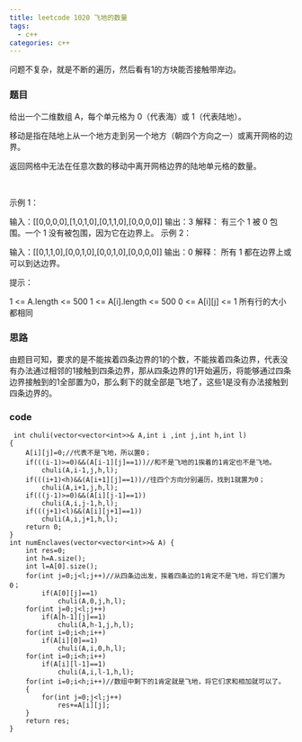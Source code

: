 ```yaml
---
title: leetcode 1020 飞地的数量
tags:
  - c++ 
categories: c++ 
---
```

问题不复杂，就是不断的遍历，然后看有1的方块能否接触带岸边。
<!-- more -->

### 题目
给出一个二维数组 A，每个单元格为 0（代表海）或 1（代表陆地）。

移动是指在陆地上从一个地方走到另一个地方（朝四个方向之一）或离开网格的边界。

返回网格中无法在任意次数的移动中离开网格边界的陆地单元格的数量。

 

示例 1：

输入：[[0,0,0,0],[1,0,1,0],[0,1,1,0],[0,0,0,0]]
输出：3
解释： 
有三个 1 被 0 包围。一个 1 没有被包围，因为它在边界上。
示例 2：

输入：[[0,1,1,0],[0,0,1,0],[0,0,1,0],[0,0,0,0]]
输出：0
解释：
所有 1 都在边界上或可以到达边界。
 

提示：

1 <= A.length <= 500
1 <= A[i].length <= 500
0 <= A[i][j] <= 1
所有行的大小都相同


### 思路
由题目可知，要求的是不能挨着四条边界的1的个数，不能挨着四条边界，代表没有办法通过相邻的1接触到四条边界，那从四条边界的1开始遍历，将能够通过四条边界接触到的1全部置为0，那么剩下的就全部是飞地了，这些1是没有办法接触到四条边界的。
### code

     int chuli(vector<vector<int>>& A,int i ,int j,int h,int l)
    {
        A[i][j]=0;//代表不是飞地，所以置0；
        if(((i-1)>=0)&&(A[i-1][j]==1))//和不是飞地的1挨着的1肯定也不是飞地。
            chuli(A,i-1,j,h,l);
        if(((i+1)<h)&&(A[i+1][j]==1))//往四个方向分别遍历，找到1就置为0；
            chuli(A,i+1,j,h,l);
        if(((j-1)>=0)&&(A[i][j-1]==1))
            chuli(A,i,j-1,h,l);
        if(((j+1)<l)&&(A[i][j+1]==1))
            chuli(A,i,j+1,h,l);
        return 0;
    }
    int numEnclaves(vector<vector<int>>& A) {
        int res=0;
        int h=A.size();
        int l=A[0].size();
        for(int j=0;j<l;j++)//从四条边出发，挨着四条边的1肯定不是飞地，将它们置为0；
            if(A[0][j]==1)
                chuli(A,0,j,h,l);
        for(int j=0;j<l;j++)
            if(A[h-1][j]==1)
                chuli(A,h-1,j,h,l);
        for(int i=0;i<h;i++)
            if(A[i][0]==1)
                chuli(A,i,0,h,l);
        for(int i=0;i<h;i++)
            if(A[i][l-1]==1)
                chuli(A,i,l-1,h,l);
        for(int i=0;i<h;i++)//数组中剩下的1肯定就是飞地，将它们求和相加就可以了。
        {
            for(int j=0;j<l;j++)
                res+=A[i][j];
        }
        return res;
    }
